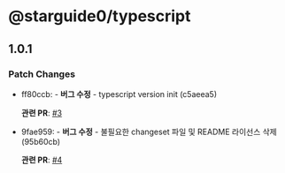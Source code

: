 # @starguide0/typescript

## 1.0.1

### Patch Changes

- ff80ccb: - **버그 수정** - typescript version init (c5aeea5)

  **관련 PR**: [#3](https://github.com/starguide0/npm-regstry/pull/3)

- 9fae959: - **버그 수정** - 불필요한 changeset 파일 및 README 라이선스 삭제 (95b60cb)

  **관련 PR**: [#4](https://github.com/starguide0/npm-regstry/pull/4)
